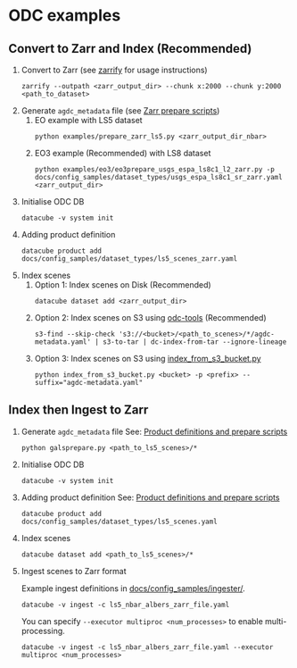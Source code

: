 # ODC examples

## Convert to Zarr and Index (Recommended)
   1. Convert to Zarr (see [zarrify](zarrify.md) for usage instructions)
      ```
      zarrify --outpath <zarr_output_dir> --chunk x:2000 --chunk y:2000 <path_to_dataset>
      ```
   1. Generate `agdc_metadata` file (see [Zarr prepare scripts](zarr_prepare_scripts.md))
      1. EO example with LS5 dataset
         ```
         python examples/prepare_zarr_ls5.py <zarr_output_dir_nbar>
         ```
      1. EO3 example (Recommended) with LS8 dataset
         ```
         python examples/eo3/eo3prepare_usgs_espa_ls8c1_l2_zarr.py -p docs/config_samples/dataset_types/usgs_espa_ls8c1_sr_zarr.yaml <zarr_output_dir>
         ```
   1. Initialise ODC DB
      ```
      datacube -v system init
      ```
   1. Adding product definition
      ```
      datacube product add docs/config_samples/dataset_types/ls5_scenes_zarr.yaml
      ```
   1. Index scenes
      1. Option 1: Index scenes on Disk (Recommended)
         ```
         datacube dataset add <zarr_output_dir>
         ```
      1. Option 2: Index scenes on S3 using [odc-tools](https://github.com/opendatacube/odc-tools) (Recommended)
         ```
         s3-find --skip-check 's3://<bucket>/<path_to_scenes>/*/agdc-metadata.yaml' | s3-to-tar | dc-index-from-tar --ignore-lineage
         ```
      1. Option 3: Index scenes on S3 using [index_from_s3_bucket.py](https://raw.githubusercontent.com/opendatacube/datacube-dataset-config/master/scripts/index_from_s3_bucket.py)
         ```
         python index_from_s3_bucket.py <bucket> -p <prefix> --suffix="agdc-metadata.yaml"
         ```

## Index then Ingest to Zarr
   1. Generate `agdc_metadata` file
      See: [Product definitions and prepare scripts](https://github.com/opendatacube/datacube-dataset-config)
      ```
      python galsprepare.py <path_to_ls5_scenes>/*
      ```
   1. Initialise ODC DB
      ```
      datacube -v system init
      ```
   1. Adding product definition
      See: [Product definitions and prepare scripts](https://github.com/opendatacube/datacube-dataset-config)
      ```
      datacube product add docs/config_samples/dataset_types/ls5_scenes.yaml
      ```
   1. Index scenes
      ```
      datacube dataset add <path_to_ls5_scenes>/*
      ```
   1. Ingest scenes to Zarr format

      Example ingest definitions in [docs/config_samples/ingester/]().

      ```
      datacube -v ingest -c ls5_nbar_albers_zarr_file.yaml
      ```
      You can specify `--executor multiproc <num_processes>` to enable multi-processing.
      ```
      datacube -v ingest -c ls5_nbar_albers_zarr_file.yaml --executor multiproc <num_processes>
      ```